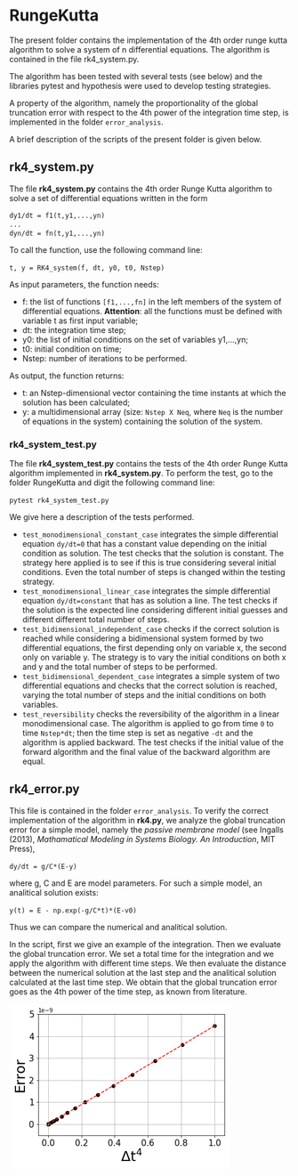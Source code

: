 # RungeKutta

The present folder contains the implementation of the 4th order runge kutta algorithm to solve a system of n differential equations. The algorithm is contained in the file rk4_system.py.

The algorithm has been tested with several tests (see below) and the libraries pytest and hypothesis were used to develop testing strategies. 

A property of the algorithm, namely the proportionality of the global truncation error with respect to the 4th power of the integration time step, is implemented in the folder `error_analysis`.

A brief description of the scripts of the present folder is given below.

## rk4_system.py

The file **rk4_system.py** contains the 4th order Runge Kutta algorithm to solve a set of differential equations written in the form

``` 
dy1/dt = f1(t,y1,...,yn)
...
dyn/dt = fn(t,y1,...,yn)
```

To call the function, use the following command line:

`t, y = RK4_system(f, dt, y0, t0, Nstep)`

As input parameters, the function needs:
* f: the list of functions `[f1,...,fn]` in the left members of the system of differential equations. **Attention**: all the functions must be defined with variable t as first input variable;
* dt: the integration time step;
* y0: the list of initial conditions on the set of variables y1,...,yn;
* t0: initial condition on time;
* Nstep: number of iterations to be performed.

As output, the function returns:
* t: an Nstep-dimensional vector containing the time instants at which the solution has been calculated;
* y: a multidimensional array (size: `Nstep X Neq`, where `Neq` is the number of equations in the system) containing the solution of the system.

### rk4_system_test.py

The file **rk4_system_test.py** contains the tests of the 4th order Runge Kutta algorithm implemented in **rk4_system.py**. To perform the test, go to the folder RungeKutta and digit the following command line:

`pytest rk4_system_test.py`

We give here a description of the tests performed.

* `test_monodimensional_constant_case` integrates the simple differential equation `dy/dt=0` that has a constant value depending on the initial condition as solution. The test checks that the solution is constant. The strategy here applied is to see if this is true considering several initial conditions. Even the total number of steps is changed within the testing strategy. 
* `test_monodimensional_linear_case` integrates the simple differential equation `dy/dt=constant` that has as solution a line. The test checks if the solution is the expected line considering different initial guesses and different different total number of steps. 
* `test_bidimensional_independent_case` checks if the correct solution is reached while considering a bidimensional system formed by two differential equations, the first depending only on variable x, the second only on variable y. The strategy is to vary the initial conditions on both x and y and the total number of steps to be performed. 
* `test_bidimensional_dependent_case` integrates a simple system of two differential equations and checks that the correct solution is reached, varying the total number of steps and the initial conditions on both variables. 
* `test_reversibility` checks the reversibility of the algorithm in a linear monodimensional case. The algorithm is applied to go from time `0` to time `Nstep*dt`; then the time step is set as negative `-dt` and the algorithm is applied backward. The test checks if the initial value of the forward algorithm and the final value of the backward algorithm are equal. 

## rk4_error.py

This file is contained in the folder `error_analysis`.
To verify the correct implementation of the algorithm in **rk4.py**, we analyze the global truncation error for a simple model, namely the *passive membrane model* (see Ingalls (2013), *Mathamatical Modeling in Systems Biology. An Introduction*, MIT Press),

`dy/dt = g/C*(E-y)`

where g, C and E are model parameters. For such a simple model, an analitical solution exists:

`y(t) = E - np.exp(-g/C*t)*(E-v0)`

Thus we can compare the numerical and analitical solution. 

In the script, first we give an example of the integration. Then we evaluate the global truncation error. We set a total time for the integration and we apply the algorithm with different time steps.
We then evaluate the distance between the numerical solution at the last step and the analitical solution calculated at the last time step. 
We obtain that the global truncation error goes as the 4th power of the time step, as known from literature. 

![alt text](https://github.com/michelestofella/morris/blob/master/Images/rungekutta_error.png)

